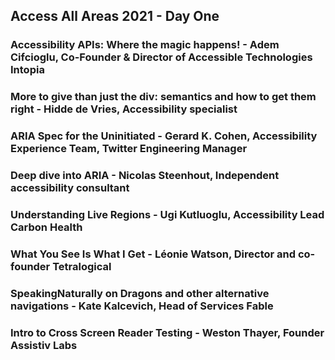 ## Access All Areas 2021 - Day One

### Accessibility APIs: Where the magic happens! - Adem Cifcioglu, Co-Founder & Director of Accessible Technologies Intopia



### More to give than just the div: semantics and how to get them right - Hidde de Vries, Accessibility specialist



### ARIA Spec for the Uninitiated - Gerard K. Cohen, Accessibility Experience Team, Twitter Engineering Manager



### Deep dive into ARIA - Nicolas Steenhout, Independent accessibility consultant



### Understanding Live Regions - Ugi Kutluoglu, Accessibility Lead Carbon Health



### What You See Is What I Get - Léonie Watson, Director and co-founder Tetralogical



### SpeakingNaturally on Dragons and other alternative navigations - Kate Kalcevich, Head of Services Fable



### Intro to Cross Screen Reader Testing - Weston Thayer, Founder Assistiv Labs
